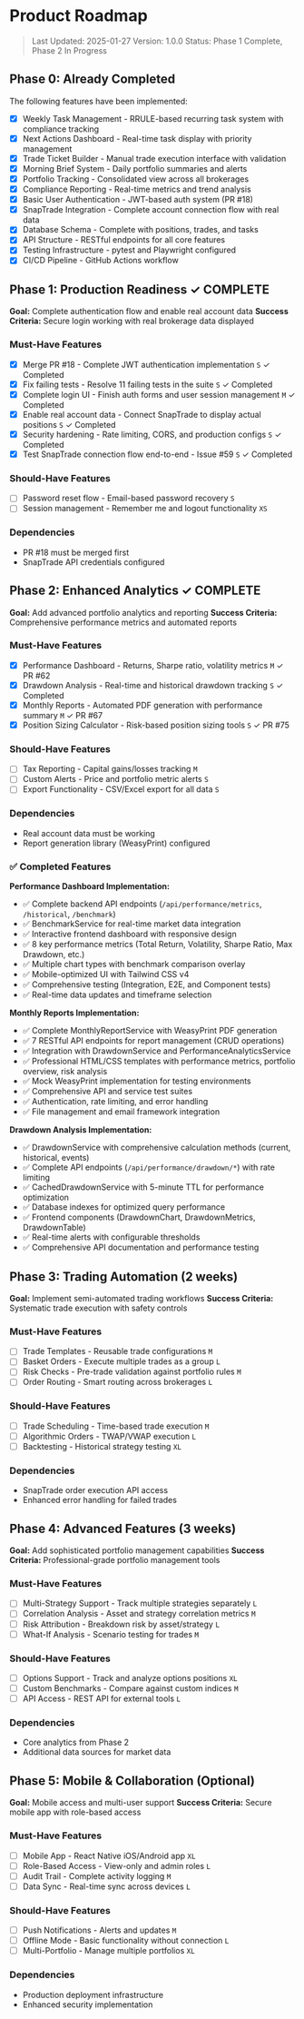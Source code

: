 # Product Roadmap

> Last Updated: 2025-01-27
> Version: 1.0.0
> Status: Phase 1 Complete, Phase 2 In Progress

## Phase 0: Already Completed

The following features have been implemented:

- [x] Weekly Task Management - RRULE-based recurring task system with compliance tracking
- [x] Next Actions Dashboard - Real-time task display with priority management
- [x] Trade Ticket Builder - Manual trade execution interface with validation
- [x] Morning Brief System - Daily portfolio summaries and alerts
- [x] Portfolio Tracking - Consolidated view across all brokerages
- [x] Compliance Reporting - Real-time metrics and trend analysis
- [x] Basic User Authentication - JWT-based auth system (PR #18)
- [x] SnapTrade Integration - Complete account connection flow with real data
- [x] Database Schema - Complete with positions, trades, and tasks
- [x] API Structure - RESTful endpoints for all core features
- [x] Testing Infrastructure - pytest and Playwright configured
- [x] CI/CD Pipeline - GitHub Actions workflow

## Phase 1: Production Readiness ✓ COMPLETE

**Goal:** Complete authentication flow and enable real account data
**Success Criteria:** Secure login working with real brokerage data displayed

### Must-Have Features

- [x] Merge PR #18 - Complete JWT authentication implementation `S` ✓ Completed
- [x] Fix failing tests - Resolve 11 failing tests in the suite `S` ✓ Completed
- [x] Complete login UI - Finish auth forms and user session management `M` ✓ Completed
- [x] Enable real account data - Connect SnapTrade to display actual positions `S` ✓ Completed
- [x] Security hardening - Rate limiting, CORS, and production configs `S` ✓ Completed
- [x] Test SnapTrade connection flow end-to-end - Issue #59 `S` ✓ Completed

### Should-Have Features

- [ ] Password reset flow - Email-based password recovery `S`
- [ ] Session management - Remember me and logout functionality `XS`

### Dependencies

- PR #18 must be merged first
- SnapTrade API credentials configured

## Phase 2: Enhanced Analytics ✓ COMPLETE

**Goal:** Add advanced portfolio analytics and reporting
**Success Criteria:** Comprehensive performance metrics and automated reports

### Must-Have Features

- [x] Performance Dashboard - Returns, Sharpe ratio, volatility metrics `M` ✓ PR #62
- [x] Drawdown Analysis - Real-time and historical drawdown tracking `S` ✓ Completed
- [x] Monthly Reports - Automated PDF generation with performance summary `M` ✓ PR #67
- [x] Position Sizing Calculator - Risk-based position sizing tools `S` ✓ PR #75

### Should-Have Features

- [ ] Tax Reporting - Capital gains/losses tracking `M`
- [ ] Custom Alerts - Price and portfolio metric alerts `S`
- [ ] Export Functionality - CSV/Excel export for all data `S`

### Dependencies

- Real account data must be working
- Report generation library (WeasyPrint) configured

### ✅ Completed Features

**Performance Dashboard Implementation:**
- ✅ Complete backend API endpoints (`/api/performance/metrics`, `/historical`, `/benchmark`)
- ✅ BenchmarkService for real-time market data integration
- ✅ Interactive frontend dashboard with responsive design
- ✅ 8 key performance metrics (Total Return, Volatility, Sharpe Ratio, Max Drawdown, etc.)
- ✅ Multiple chart types with benchmark comparison overlay
- ✅ Mobile-optimized UI with Tailwind CSS v4
- ✅ Comprehensive testing (Integration, E2E, and Component tests)
- ✅ Real-time data updates and timeframe selection

**Monthly Reports Implementation:**
- ✅ Complete MonthlyReportService with WeasyPrint PDF generation
- ✅ 7 RESTful API endpoints for report management (CRUD operations)
- ✅ Integration with DrawdownService and PerformanceAnalyticsService  
- ✅ Professional HTML/CSS templates with performance metrics, portfolio overview, risk analysis
- ✅ Mock WeasyPrint implementation for testing environments
- ✅ Comprehensive API and service test suites
- ✅ Authentication, rate limiting, and error handling
- ✅ File management and email framework integration

**Drawdown Analysis Implementation:**
- ✅ DrawdownService with comprehensive calculation methods (current, historical, events)
- ✅ Complete API endpoints (`/api/performance/drawdown/*`) with rate limiting
- ✅ CachedDrawdownService with 5-minute TTL for performance optimization
- ✅ Database indexes for optimized query performance
- ✅ Frontend components (DrawdownChart, DrawdownMetrics, DrawdownTable)
- ✅ Real-time alerts with configurable thresholds
- ✅ Comprehensive API documentation and performance testing

## Phase 3: Trading Automation (2 weeks)

**Goal:** Implement semi-automated trading workflows
**Success Criteria:** Systematic trade execution with safety controls

### Must-Have Features

- [ ] Trade Templates - Reusable trade configurations `M`
- [ ] Basket Orders - Execute multiple trades as a group `L`
- [ ] Risk Checks - Pre-trade validation against portfolio rules `M`
- [ ] Order Routing - Smart routing across brokerages `L`

### Should-Have Features

- [ ] Trade Scheduling - Time-based trade execution `M`
- [ ] Algorithmic Orders - TWAP/VWAP execution `L`
- [ ] Backtesting - Historical strategy testing `XL`

### Dependencies

- SnapTrade order execution API access
- Enhanced error handling for failed trades

## Phase 4: Advanced Features (3 weeks)

**Goal:** Add sophisticated portfolio management capabilities
**Success Criteria:** Professional-grade portfolio management tools

### Must-Have Features

- [ ] Multi-Strategy Support - Track multiple strategies separately `L`
- [ ] Correlation Analysis - Asset and strategy correlation metrics `M`
- [ ] Risk Attribution - Breakdown risk by asset/strategy `L`
- [ ] What-If Analysis - Scenario testing for trades `M`

### Should-Have Features

- [ ] Options Support - Track and analyze options positions `XL`
- [ ] Custom Benchmarks - Compare against custom indices `M`
- [ ] API Access - REST API for external tools `L`

### Dependencies

- Core analytics from Phase 2
- Additional data sources for market data

## Phase 5: Mobile & Collaboration (Optional)

**Goal:** Mobile access and multi-user support
**Success Criteria:** Secure mobile app with role-based access

### Must-Have Features

- [ ] Mobile App - React Native iOS/Android app `XL`
- [ ] Role-Based Access - View-only and admin roles `L`
- [ ] Audit Trail - Complete activity logging `M`
- [ ] Data Sync - Real-time sync across devices `L`

### Should-Have Features

- [ ] Push Notifications - Alerts and updates `M`
- [ ] Offline Mode - Basic functionality without connection `L`
- [ ] Multi-Portfolio - Manage multiple portfolios `XL`

### Dependencies

- Production deployment infrastructure
- Enhanced security implementation